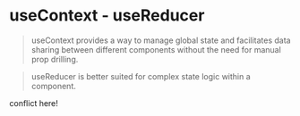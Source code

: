 # useContext - useReducer

> useContext provides a way to manage global state and facilitates data sharing between different components without the need for manual prop drilling.

> useReducer is better suited for complex state logic within a component.

conflict here!